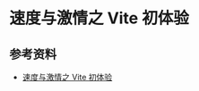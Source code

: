 # 速度与激情之 Vite 初体验

## 参考资料

-   [速度与激情之 Vite 初体验](https://mp.weixin.qq.com/s/1LFnTt5Mbj3v_AU_DNMgtA)
